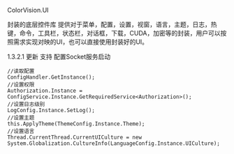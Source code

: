 ColorVision.UI

封装的底层控件库
提供对于菜单，配置，设置，视窗，语言，主题，日志，热键，命令，工具栏，状态栏，对话框，下载，CUDA，加密等的封装，用户可以按照需求实现对映的UI，也可以直接使用封装好的UI。

1.3.2.1 更新
支持 配置Socket服务启动

    //读取配置
    ConfigHandler.GetInstance();
    //设置权限
    Authorization.Instance = ConfigService.Instance.GetRequiredService<Authorization>();
    //设置日志级别
    LogConfig.Instance.SetLog();
    //设置主题
    this.ApplyTheme(ThemeConfig.Instance.Theme);
    //设置语言
    Thread.CurrentThread.CurrentUICulture = new System.Globalization.CultureInfo(LanguageConfig.Instance.UICulture);

